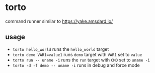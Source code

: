 # torto
command runner similar to https://yake.amsdard.io/

## usage
- `torto hello_world`
    runs the `hello_world` target
- `torto demo VAR1=value1`
    runs `demo` target with `VAR1` set to `value`
- `torto run -- uname -i`
    runs the `run` target with `CMD` set to `uname -i`
- `torto -d -f demo -- uname -i`
    runs in debug and force mode
